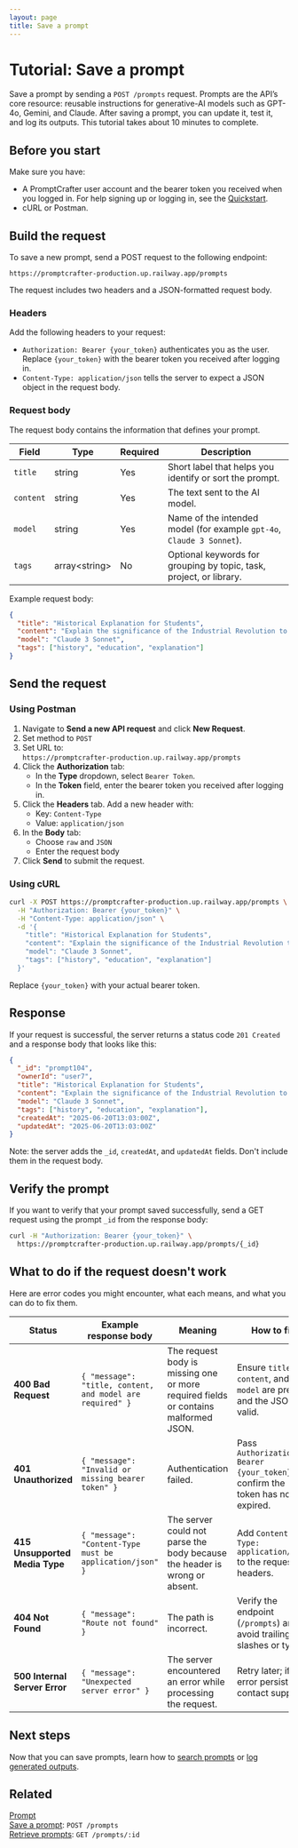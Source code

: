 ```yaml
---
layout: page
title: Save a prompt
---
```


# Tutorial: Save a prompt

Save a prompt by sending a `POST /prompts` request. Prompts are the API’s core resource: reusable instructions for generative-AI models such as GPT-4o, Gemini, and Claude. After saving a prompt, you can update it, test it, and log its outputs. This tutorial takes about 10 minutes to complete.

## Before you start

Make sure you have:

- A PromptCrafter user account and the bearer token you received when you logged in. For help signing up or logging in, see the [Quickstart](../quickstart.md).
- cURL or Postman.  

## Build the request

To save a new prompt, send a POST request to the following endpoint:

```text
https://promptcrafter-production.up.railway.app/prompts
```

The request includes two headers and a JSON-formatted request body.

### Headers

Add the following headers to your request:

- `Authorization: Bearer {your_token}` authenticates you as the user. Replace `{your_token}` with the bearer token you received after logging in.  
- `Content-Type: application/json` tells the server to expect a JSON object in the request body.

### Request body

The request body contains the information that defines your prompt.

| Field    | Type             | Required | Description                                                            |
|----------|------------------|----------|------------------------------------------------------------------------|
| `title`  | string           | Yes      | Short label that helps you identify or sort the prompt.                |
| `content`| string           | Yes      | The text sent to the AI model.                                         |
| `model`  | string           | Yes      | Name of the intended model (for example `gpt-4o`, `Claude 3 Sonnet`).     |
| `tags`   | array\<string\>  | No       | Optional keywords for grouping by topic, task, project, or library.    |

Example request body:

```json
{
  "title": "Historical Explanation for Students",
  "content": "Explain the significance of the Industrial Revolution to high school students using clear, accessible language. Include at least two key inventions and describe how these changes affected daily life in Europe and America.",
  "model": "Claude 3 Sonnet",
  "tags": ["history", "education", "explanation"]
}
```

## Send the request

### Using Postman

1. Navigate to **Send a new API request** and click **New Request**.
2. Set method to `POST`
3. Set URL to:  
   `https://promptcrafter-production.up.railway.app/prompts`
4. Click the **Authorization** tab:
   - In the **Type** dropdown, select `Bearer Token`.
   - In the **Token** field, enter the bearer token you received after logging in.
5. Click the **Headers** tab. Add a new header with:
   - Key: `Content-Type`
   - Value: `application/json`
6. In the **Body** tab:
   - Choose `raw` and `JSON`
   - Enter the request body
7. Click **Send** to submit the request.

### Using cURL

```bash
curl -X POST https://promptcrafter-production.up.railway.app/prompts \
  -H "Authorization: Bearer {your_token}" \
  -H "Content-Type: application/json" \
  -d '{
    "title": "Historical Explanation for Students",
    "content": "Explain the significance of the Industrial Revolution to high school students using clear, accessible language. Include at least two key inventions and describe how these changes affected daily life in Europe and America.",
    "model": "Claude 3 Sonnet",
    "tags": ["history", "education", "explanation"]
  }'
```

Replace `{your_token}` with your actual bearer token.

## Response

If your request is successful, the server returns a status code `201 Created` and a response body that looks like this:

```json
{
  "_id": "prompt104",
  "ownerId": "user7",
  "title": "Historical Explanation for Students",
  "content": "Explain the significance of the Industrial Revolution to high school students using clear, accessible language. Include at least two key inventions and describe how these changes affected daily life in Europe and America.",
  "model": "Claude 3 Sonnet",
  "tags": ["history", "education", "explanation"],
  "createdAt": "2025-06-20T13:03:00Z",
  "updatedAt": "2025-06-20T13:03:00Z"
}
```

Note: the server adds the `_id`, `createdAt`, and `updatedAt` fields. Don't include them in the request body.

## Verify the prompt

If you want to verify that your prompt saved successfully, send a GET request using the prompt `_id` from the response body:

```bash
curl -H "Authorization: Bearer {your_token}" \
  https://promptcrafter-production.up.railway.app/prompts/{_id}
```

## What to do if the request doesn't work

Here are error codes you might encounter, what each means, and what you can do to fix them.

| Status | Example response body | Meaning | How to fix |
|--------|----------------------|---------|------------|
| **400 Bad Request** | `{ "message": "title, content, and model are required" }` | The request body is missing one or more required fields or contains malformed JSON. | Ensure `title`, `content`, and `model` are present and the JSON is valid. |
| **401 Unauthorized** | `{ "message": "Invalid or missing bearer token" }` | Authentication failed. | Pass `Authorization: Bearer {your_token}` and confirm the token has not expired. |
| **415 Unsupported Media Type** | `{ "message": "Content-Type must be application/json" }` | The server could not parse the body because the header is wrong or absent. | Add `Content-Type: application/json` to the request headers. |
| **404 Not Found** | `{ "message": "Route not found" }` | The path is incorrect. | Verify the endpoint (`/prompts`) and avoid trailing slashes or typos. |
| **500 Internal Server Error** | `{ "message": "Unexpected server error" }` | The server encountered an error while processing the request. | Retry later; if the error persists, contact support. |

## Next steps

Now that you can save prompts, learn how to [search prompts](search-prompts.md) or [log generated outputs](test-prompt.md).

## Related

[Prompt](../resources/prompt.md)  
[Save a prompt](../reference/endpoints/post-prompts.md): `POST /prompts`  
[Retrieve prompts](../reference/endpoints/get-prompts.md): `GET /prompts/:id`
